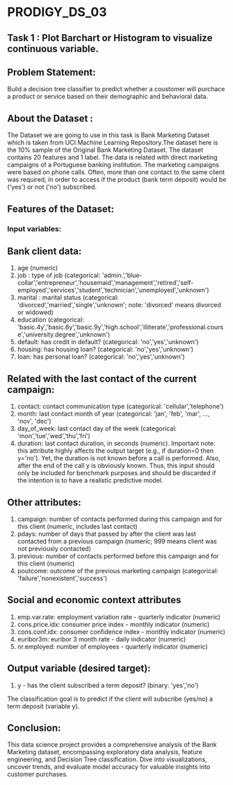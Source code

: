 # PRODIGY_DS_03

## Task 1 : Plot Barchart or Histogram to visualize continuous variable.

## Problem Statement:<br/>
Build a decision tree classifier to predict whether a coustomer will purchace a product or service based on their demographic and behavioral data.
## About the Dataset :

The Dataset we are going to use in this task is Bank Marketing Dataset which is taken from UCI Machine Learning Repository.The dataset here is the 10% sample of the Original Bank Marketing Dataset. The dataset contains 20 features and 1 label. The data is related with direct marketing campaigns of a Portuguese banking institution. The marketing campaigns were based on phone calls. Often, more than one contact to the same client was required, in order to access if the product (bank term deposit) would be ('yes') or not ('no') subscribed.

## Features of the Dataset:

### Input variables:
   ## Bank client data:
   1.  age (numeric)
   2.  job : type of job (categorical: 'admin.','blue-collar','entrepreneur','housemaid','management','retired','self-employed','services','student','technician','unemployed','unknown')
   3.  marital : marital status (categorical: 'divorced','married','single','unknown'; note: 'divorced' means divorced or widowed)
   4.  education (categorical: 'basic.4y','basic.6y','basic.9y','high.school','illiterate','professional.course','university.degree','unknown')
   5.  default: has credit in default? (categorical: 'no','yes','unknown')
   6.  housing: has housing loan? (categorical: 'no','yes','unknown')
   7.  loan: has personal loan? (categorical: 'no','yes','unknown')
   ## Related with the last contact of the current campaign:
   1.  contact: contact communication type (categorical: 'cellular','telephone')
   2.  month: last contact month of year (categorical: 'jan', 'feb', 'mar', ..., 'nov', 'dec')
   3.  day_of_week: last contact day of the week (categorical: 'mon','tue','wed','thu','fri')
   4.  duration: last contact duration, in seconds (numeric). Important note:  this attribute highly affects the output target (e.g., if duration=0 then y='no'). Yet, the duration is not known before a call is performed. Also, after the end of the call y is obviously known. Thus, this input should only be included for benchmark purposes and should be discarded if the intention is to have a realistic predictive model.
   ## Other attributes:
   1.  campaign: number of contacts performed during this campaign and for this client (numeric, includes last contact)
   2.  pdays: number of days that passed by after the client was last contacted from a previous campaign (numeric; 999 means client was not previously contacted)
   3.  previous: number of contacts performed before this campaign and for this client (numeric)
   4.  poutcome: outcome of the previous marketing campaign (categorical: 'failure','nonexistent','success')
   ## Social and economic context attributes
   1.  emp.var.rate: employment variation rate - quarterly indicator (numeric)
   2.  cons.price.idx: consumer price index - monthly indicator (numeric)     
   3.  cons.conf.idx: consumer confidence index - monthly indicator (numeric)     
   4.  euribor3m: euribor 3 month rate - daily indicator (numeric)
   5.  nr.employed: number of employees - quarterly indicator (numeric)

   ## Output variable (desired target):
   1.  y - has the client subscribed a term deposit? (binary: 'yes','no')

The classification goal is to predict if the client will subscribe (yes/no) a term deposit (variable y).

## Conclusion:<br />

This data science project provides a comprehensive analysis of the Bank Marketing dataset, encompassing exploratory data analysis, feature engineering, and Decision Tree classification. Dive into visualizations, uncover trends, and evaluate model accuracy for valuable insights into customer purchases.

